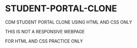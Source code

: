 # STUDENT-PORTAL-CLONE
CDM STUDENT PORTAL CLONE USING HTML AND CSS ONLY

THIS IS NOT A RESPONSIVE WEBPAGE

FOR HTML AND CSS PRACTICE ONLY

